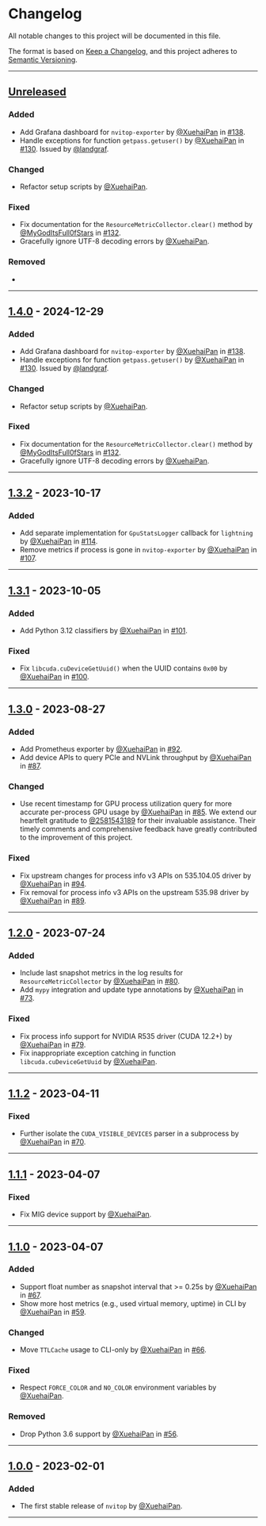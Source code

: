 # Changelog

<!-- markdownlint-disable no-duplicate-header -->

All notable changes to this project will be documented in this file.

The format is based on [Keep a Changelog](https://keepachangelog.com/en/1.0.0/),
and this project adheres to [Semantic Versioning](https://semver.org/spec/v2.0.0.html).

------

## [Unreleased]

### Added

- Add Grafana dashboard for `nvitop-exporter` by [@XuehaiPan](https://github.com/XuehaiPan) in [#138](https://github.com/XuehaiPan/nvitop/pull/138).
- Handle exceptions for function `getpass.getuser()` by [@XuehaiPan](https://github.com/XuehaiPan) in [#130](https://github.com/XuehaiPan/nvitop/pull/130). Issued by [@landgraf](https://github.com/landgraf).

### Changed

- Refactor setup scripts by [@XuehaiPan](https://github.com/XuehaiPan).

### Fixed

- Fix documentation for the `ResourceMetricCollector.clear()` method by [@MyGodItsFull0fStars](https://github.com/MyGodItsFull0fStars) in [#132](https://github.com/XuehaiPan/nvitop/pull/132).
- Gracefully ignore UTF-8 decoding errors by [@XuehaiPan](https://github.com/XuehaiPan).

### Removed

-

------

## [1.4.0] - 2024-12-29

### Added

- Add Grafana dashboard for `nvitop-exporter` by [@XuehaiPan](https://github.com/XuehaiPan) in [#138](https://github.com/XuehaiPan/nvitop/pull/138).
- Handle exceptions for function `getpass.getuser()` by [@XuehaiPan](https://github.com/XuehaiPan) in [#130](https://github.com/XuehaiPan/nvitop/pull/130). Issued by [@landgraf](https://github.com/landgraf).

### Changed

- Refactor setup scripts by [@XuehaiPan](https://github.com/XuehaiPan).

### Fixed

- Fix documentation for the `ResourceMetricCollector.clear()` method by [@MyGodItsFull0fStars](https://github.com/MyGodItsFull0fStars) in [#132](https://github.com/XuehaiPan/nvitop/pull/132).
- Gracefully ignore UTF-8 decoding errors by [@XuehaiPan](https://github.com/XuehaiPan).

------

## [1.3.2] - 2023-10-17

### Added

- Add separate implementation for `GpuStatsLogger` callback for `lightning` by [@XuehaiPan](https://github.com/XuehaiPan) in [#114](https://github.com/XuehaiPan/nvitop/pull/114).
- Remove metrics if process is gone in `nvitop-exporter` by [@XuehaiPan](https://github.com/XuehaiPan) in [#107](https://github.com/XuehaiPan/nvitop/pull/107).

------

## [1.3.1] - 2023-10-05

### Added

- Add Python 3.12 classifiers by [@XuehaiPan](https://github.com/XuehaiPan) in [#101](https://github.com/XuehaiPan/nvitop/pull/101).

### Fixed

- Fix `libcuda.cuDeviceGetUuid()` when the UUID contains `0x00` by [@XuehaiPan](https://github.com/XuehaiPan) in [#100](https://github.com/XuehaiPan/nvitop/pull/100).

------

## [1.3.0] - 2023-08-27

### Added

- Add Prometheus exporter by [@XuehaiPan](https://github.com/XuehaiPan) in [#92](https://github.com/XuehaiPan/nvitop/pull/92).
- Add device APIs to query PCIe and NVLink throughput by [@XuehaiPan](https://github.com/XuehaiPan) in [#87](https://github.com/XuehaiPan/nvitop/pull/87).

### Changed

- Use recent timestamp for GPU process utilization query for more accurate per-process GPU usage by [@XuehaiPan](https://github.com/XuehaiPan) in [#85](https://github.com/XuehaiPan/nvitop/pull/85). We extend our heartfelt gratitude to [@2581543189](https://github.com/2581543189) for their invaluable assistance. Their timely comments and comprehensive feedback have greatly contributed to the improvement of this project.

### Fixed

- Fix upstream changes for process info v3 APIs on 535.104.05 driver by [@XuehaiPan](https://github.com/XuehaiPan) in [#94](https://github.com/XuehaiPan/nvitop/pull/94).
- Fix removal for process info v3 APIs on the upstream 535.98 driver by [@XuehaiPan](https://github.com/XuehaiPan) in [#89](https://github.com/XuehaiPan/nvitop/pull/89).

------

## [1.2.0] - 2023-07-24

### Added

- Include last snapshot metrics in the log results for `ResourceMetricCollector` by [@XuehaiPan](https://github.com/XuehaiPan) in [#80](https://github.com/XuehaiPan/nvitop/pull/80).
- Add `mypy` integration and update type annotations by [@XuehaiPan](https://github.com/XuehaiPan) in [#73](https://github.com/XuehaiPan/nvitop/pull/73).

### Fixed

- Fix process info support for NVIDIA R535 driver (CUDA 12.2+) by [@XuehaiPan](https://github.com/XuehaiPan) in [#79](https://github.com/XuehaiPan/nvitop/pull/79).
- Fix inappropriate exception catching in function `libcuda.cuDeviceGetUuid` by [@XuehaiPan](https://github.com/XuehaiPan).

------

## [1.1.2] - 2023-04-11

### Fixed

- Further isolate the `CUDA_VISIBLE_DEVICES` parser in a subprocess by [@XuehaiPan](https://github.com/XuehaiPan) in [#70](https://github.com/XuehaiPan/nvitop/pull/70).

------

## [1.1.1] - 2023-04-07

### Fixed

- Fix MIG device support by [@XuehaiPan](https://github.com/XuehaiPan).

------

## [1.1.0] - 2023-04-07

### Added

- Support float number as snapshot interval that >= 0.25s by [@XuehaiPan](https://github.com/XuehaiPan) in [#67](https://github.com/XuehaiPan/nvitop/pull/67).
- Show more host metrics (e.g., used virtual memory, uptime) in CLI by [@XuehaiPan](https://github.com/XuehaiPan) in [#59](https://github.com/XuehaiPan/nvitop/pull/59).

### Changed

- Move `TTLCache` usage to CLI-only by [@XuehaiPan](https://github.com/XuehaiPan) in [#66](https://github.com/XuehaiPan/nvitop/pull/66).

### Fixed

- Respect `FORCE_COLOR` and `NO_COLOR` environment variables by [@XuehaiPan](https://github.com/XuehaiPan).

### Removed

- Drop Python 3.6 support by [@XuehaiPan](https://github.com/XuehaiPan) in [#56](https://github.com/XuehaiPan/nvitop/pull/56).

------

## [1.0.0] - 2023-02-01

### Added

- The first stable release of `nvitop` by [@XuehaiPan](https://github.com/XuehaiPan).

------

[Unreleased]: https://github.com/XuehaiPan/nvitop/compare/v1.4.0...HEAD
[1.4.0]: https://github.com/XuehaiPan/nvitop/releases/tag/v1.4.0
[1.3.2]: https://github.com/XuehaiPan/nvitop/releases/tag/v1.3.2
[1.3.1]: https://github.com/XuehaiPan/nvitop/releases/tag/v1.3.1
[1.3.0]: https://github.com/XuehaiPan/nvitop/releases/tag/v1.3.0
[1.2.0]: https://github.com/XuehaiPan/nvitop/releases/tag/v1.2.0
[1.1.2]: https://github.com/XuehaiPan/nvitop/releases/tag/v1.1.2
[1.1.1]: https://github.com/XuehaiPan/nvitop/releases/tag/v1.1.1
[1.1.0]: https://github.com/XuehaiPan/nvitop/releases/tag/v1.1.0
[1.0.0]: https://github.com/XuehaiPan/nvitop/releases/tag/v1.0.0
